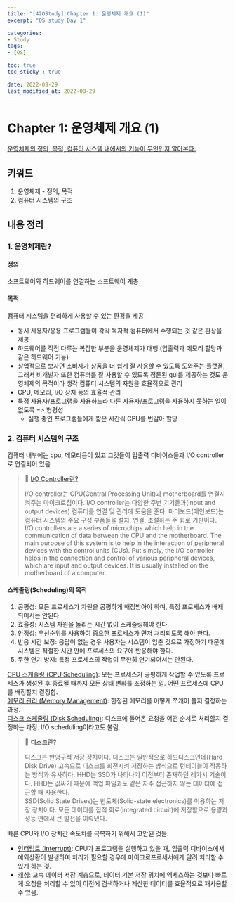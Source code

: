 ```yaml
---
title: "[42OStudy] Chapter 1: 운영체제 개요 (1)"
excerpt: "OS study Day 1"

categories:
- Study
tags:
- [OS]

toc: true
toc_sticky : true

date: 2022-08-29
last_modified_at: 2022-08-29
---
```


# Chapter 1: 운영체제 개요 (1)
[운영체제의 정의, 목적, 컴퓨터 시스템 내에서의 기능이 무엇인지 알아본다.](https://core.ewha.ac.kr/publicview/C0101020170306154617836038)

## 키워드
1. 운영체제 - 정의, 목적
2. 컴퓨터 시스템의 구조

## 내용 정리
### 1. 운영체제란?
#### 정의 
소프트웨어와 하드웨어를 연결하는 소프트웨어 계층
#### 목적
컴퓨터 시스템을 편리하게 사용할 수 있는 환경을 제공
- 동시 사용자/응용 프로그램들이 각각 독자적 컴퓨터에서 수행되는 것 같은 환상을 제공
- 하드웨어를 직접 다루는 복잡한 부분을 운영체제가 대행 (입출력과 메모리 할당과 같은 하드웨어 기능)
- 상업적으로 보자면 소비자가 상품을 더 쉽게 잘 사용할 수 있도록 도와주는 플랫폼, 그래서 비개발자 또한 컴퓨터를 잘 사용할 수 있도록 정돈된 gui를 제공하는 것도 운영체제의 목적이라 생각
컴퓨터 시스템의 자원을 효율적으로 관리
- CPU, 메모리, I/O 장치 등의 효율적 관리
- 특정 사용자/프로그램을 사용하느라 다른 사용자/프로그램을 사용하지 못하는 일이 없도록 => 형평성
	- 실행 중인 프로그램들에게 짧은 시간씩 CPU를 번갈아 할당

### 2. 컴퓨터 시스템의 구조
컴퓨터 내부에는 cpu, 메모리등이 있고 그것들이 입출력 디바이스들과 I/O controller로 연결되어 있음
> 📘 [I/O Controller란?](https://www.techopedia.com/definition/11356/io-controller-ioc)
>
> I/O controller는 CPU(Central Processing Unit)과 motherboard를 연결시켜주는 마이크로칩이다. I/O controller는 다양한 주변 기기들과(input and output devices) 컴퓨터를 연결 및 관리에 도움을 준다. 마더보드(메인보드)는 컴퓨터 시스템의 주요 구성 부품들을 설치, 연결, 조절하는 주 회로 기판이다.  
> I/O controllers are a series of microchips which help in the communication of data between the CPU and the motherboard. The main purpose of this system is to help in the interaction of peripheral devices with the control units (CUs). Put simply, the I/O controller helps in the connection and control of various peripheral devices, which are input and output devices. It is usually installed on the motherboard of a computer.  
#### 스케줄링(Scheduling)의 목적
1. 공평성: 모든 프로세스가 자원을 공평하게 배정받아야 하며, 특정 프로세스가 배제되어서는 안된다.
2. 효율성: 시스템 자원을 놀리는 시간 없이 스케줄링해야 한다.
3. 안정성: 우선순위를 사용하여 중요한 프로세스가 먼저 처리되도록 해야 한다.
4. 반응 시간 보장: 응답이 없는 경우 사용자는 시스템이 엄춘 것으로 가정하기 때문에 시스템은 적절한 시간 안에 프로세스의 요구에 반응해야 한다.
5. 무한 연기 방지: 특정 프로세스의 작업이 무한히 연기되어서는 안된다. 

[CPU 스케줄링 (CPU Scheduling)](https://bnzn2426.tistory.com/65): 모든 프로세스가 공평하게 작업할 수 있도록 프로세스가 생성된 후 종료될 때까지 모든 상태 변화를 조정하는 일. 어떤 프로세스에 CPU를 배정할지 결정함.  
[메모리 관리 (Memory Management)](https://rebro.kr/178): 한정된 메모리를 어떻게 쪼개어 쓸지 결정하는 과정.  
[디스크 스케줄링 (Disk Scheduling)](https://limkydev.tistory.com/165): 디스크에 들어온 요청을 어떤 순서로 처리할지 결정하는 과정. I/O scheduling이라고도 불림.  
> 📘 [디스크란?](https://www.intel.com/content/www/us/en/products/docs/memory-storage/solid-state-drives/ssd-vs-hdd.html)
> 
> 디스크는 반영구적 저장 장치이다. 디스크는 일반적으로 하드디스크인데(Hard Disk Drive) 고속으로 디스크를 회전시켜 저장하는 방식으로 턴테이블이 작동하는 방식과 유사하다. HHD는 SSD가 나타나기 이전부터 존재하던 레가시 기술이다. HHD는 값싸기 때문에 백업 파일과도 같은 자주 접근하지 않는 데이터에 접근할 때 사용한다.  
> SSD(Solid State Drives)는 반도체(Solid-state electronics)를 이용하는 저장 장치이다. 모든 데이터를 집적 회로(integrated circuit)에 저장함으로 용량과 성능 면에서 큰 발전을 이뤄냈다.  

빠른 CPU와 I/O 장치간 속도차를 극복하기 위해서 고안된 것들:
- [인터럽트 (interrupt)](https://velog.io/@adam2/%EC%9D%B8%ED%84%B0%EB%9F%BD%ED%8A%B8): CPU가 프로그램을 실행하고 있을 때, 입출력 디바이스에서 예외상황이 발생하여 처리가 필요할 경우에 마이크로프로세서에게 알려 처리할 수 있게 하는 것. 
- [캐싱](https://aws.amazon.com/ko/caching/): 고속 데이터 저장 계층으로, 데이터 기본 저장 위치에 엑세스하는 것보다 빠르게 요청을 처리할 수 있어 이전에 검색하거나 계산한 데이터를 효율적으로 재사용할 수 있음.
